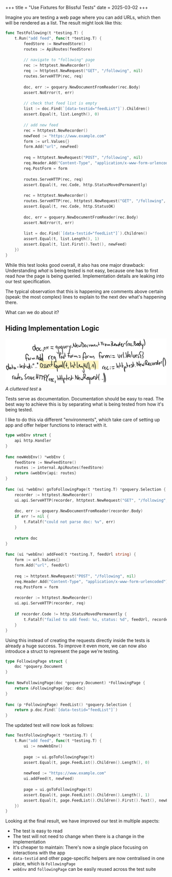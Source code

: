+++
title = "Use Fixtures for Blissful Tests"
date = 2025-03-02
+++

Imagine you are testing a web page where you can add URLs, which then will be rendered as a
list. The result might look like this:

```go
func TestFollowing(t *testing.T) {
    t.Run("add feed", func(t *testing.T) {
        feedStore := NewFeedStore()
        routes := ApiRoutes(feedStore)
        
        // navigate to "following" page
        rec := httptest.NewRecorder()
        req := httptest.NewRequest("GET", "/following", nil)
        routes.ServeHTTP(rec, req)
        
        doc, err := goquery.NewDocumentFromReader(rec.Body)
        assert.NoError(t, err)
        
        // check that feed list is empty
        list := doc.Find(`[data-testid="feedList"]`).Children()
        assert.Equal(t, list.Length(), 0)
        
        // add new feed
        rec = httptest.NewRecorder()
        newFeed := "https://www.example.com"
        form := url.Values{}
        form.Add("url", newFeed)
        
        req = httptest.NewRequest("POST", "/following", nil)
        req.Header.Add("Content-Type", "application/x-www-form-urlencoded")
        req.PostForm = form
        
        routes.ServeHTTP(rec, req)
        assert.Equal(t, rec.Code, http.StatusMovedPermanently)
        
        rec = httptest.NewRecorder()
        routes.ServeHTTP(rec, httptest.NewRequest("GET", "/following", nil))
        assert.Equal(t, rec.Code, http.StatusOK)
        
        doc, err = goquery.NewDocumentFromReader(rec.Body)
        assert.NoError(t, err)
        
        list = doc.Find(`[data-testid="feedList"]`).Children()
        assert.Equal(t, list.Length(), 1)
        assert.Equal(t, list.First().Text(), newFeed)
    })
}
```

While this test looks good overall, it also has one major drawback: Understanding _what_
is being tested is not easy, because one has to first read _how_ the page is being queried.
Implementation details are leaking into our test specification. 

The typical observation that this is happening are comments above certain (speak: the most
complex) lines to explain to the next dev what's happening there.

What can we do about it?

## Hiding Implementation Logic

![A cluttered test](cluttered.svg)
*A cluttered test*
a

Tests serve as documentation. Documentation should be easy to read. The best way to achieve
this is by separating what is being tested from how it's being tested.

I like to do this via different "environments", which take care of setting up app and
offer helper functions to interact with it.

```go
type webEnv struct {
	api http.Handler
}

func newWebEnv() *webEnv {
	feedStore := NewFeedStore()
	routes := internal.ApiRoutes(feedStore)
	return &webEnv{api: routes}
}

func (ui *webEnv) goToFollowingPage(t *testing.T) *goquery.Selection {
	recorder := httptest.NewRecorder()
	ui.api.ServeHTTP(recorder, httptest.NewRequest("GET", "/following", nil))

	doc, err := goquery.NewDocumentFromReader(recorder.Body)
	if err != nil {
		t.Fatalf("could not parse doc: %v", err)
	}

	return doc
}

func (ui *webEnv) addFeed(t *testing.T, feedUrl string) {
	form := url.Values{}
	form.Add("url", feedUrl)

	req := httptest.NewRequest("POST", "/following", nil)
	req.Header.Add("Content-Type", "application/x-www-form-urlencoded")
	req.PostForm = form

	recorder := httptest.NewRecorder()
	ui.api.ServeHTTP(recorder, req)

	if recorder.Code != http.StatusMovedPermanently {
		t.Fatalf("failed to add feed: %s, status: %d", feedUrl, recorder.Code)
	}
}
```

Using this instead of creating the requests directly inside the tests is already a huge
success. To improve it even more, we can now also introduce a struct to represent the page we're testing.

```go
type FollowingPage struct {
	doc *goquery.Document
}

func NewFollowingPage(doc *goquery.Document) *FollowingPage {
	return &FollowingPage{doc: doc}
}

func (p *FollowingPage) FeedList() *goquery.Selection {
	return p.doc.Find(`[data-testid="feedList"]`)
}
```

The updated test will now look as follows:

```go
func TestFollowingPage(t *testing.T) {
	t.Run("add feed", func(t *testing.T) {
		ui := newWebEnv()

		page := ui.goToFollowingPage(t)
		assert.Equal(t, page.FeedList().Children().Length(), 0)

		newFeed := "https://www.example.com"
		ui.addFeed(t, newFeed)

		page = ui.goToFollowingPage(t)
		assert.Equal(t, page.FeedList().Children().Length(), 1)
		assert.Equal(t, page.FeedList().Children().First().Text(), newFeed)
	})
}
```

Looking at the final result, we have improved our test in multiple aspects:

- The test is easy to read
- The test will not need to change when there is a change in the implementation
- It's cheaper to maintain: There's now a single place focusing on interactions with the app
- `data-testid` and other page-specific helpers are now centralised in one place, which is
  `FollowingPage` 
- `webEnv` and `followingPage` can be easily reused across the test suite
